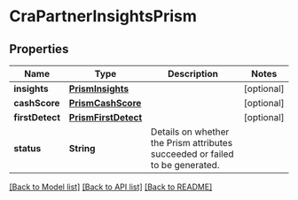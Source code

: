 # CraPartnerInsightsPrism

## Properties
Name | Type | Description | Notes
------------ | ------------- | ------------- | -------------
**insights** | [**PrismInsights**](PrismInsights.md) |  | [optional] 
**cashScore** | [**PrismCashScore**](PrismCashScore.md) |  | [optional] 
**firstDetect** | [**PrismFirstDetect**](PrismFirstDetect.md) |  | [optional] 
**status** | **String** | Details on whether the Prism attributes succeeded or failed to be generated. | 

[[Back to Model list]](../README.md#documentation-for-models) [[Back to API list]](../README.md#documentation-for-api-endpoints) [[Back to README]](../README.md)


